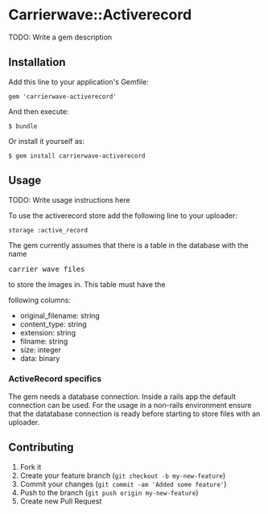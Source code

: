 # Carrierwave::Activerecord

TODO: Write a gem description

## Installation

Add this line to your application's Gemfile:

    gem 'carrierwave-activerecord'

And then execute:

    $ bundle

Or install it yourself as:

    $ gem install carrierwave-activerecord

## Usage

TODO: Write usage instructions here

To use the activerecord store add the following line to your uploader:

    storage :active_record

The gem currently assumes that there is a table in the database with the name
<pre>carrier_wave_files</pre> to store the images in. This table must have the
following columns:

* original_filename: string
* content_type: string
* extension: string
* filname: string
* size: integer
* data: binary

### ActiveRecord specifics

The gem needs a database connection. Inside a rails app the default connection
can be used. For the usage in a non-rails environment ensure that the datatabase
connection is ready before starting to store files with an uploader.

## Contributing

1. Fork it
2. Create your feature branch (`git checkout -b my-new-feature`)
3. Commit your changes (`git commit -am 'Added some feature'`)
4. Push to the branch (`git push origin my-new-feature`)
5. Create new Pull Request
